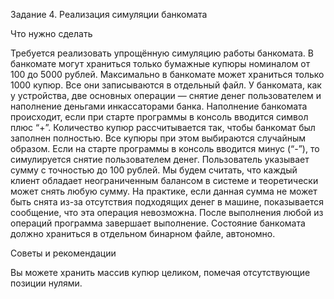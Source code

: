 Задание 4. Реализация симуляции банкомата

Что нужно сделать

Требуется реализовать упрощённую симуляцию работы банкомата. В банкомате могут храниться только бумажные 
купюры номиналом от 100 до 5000 рублей. Максимально в банкомате может храниться только 1000 купюр. Все они
записываются в отдельный файл. У банкомата, как у устройства, две основных операции — снятие денег 
пользователем и наполнение деньгами инкассаторами банка.
Наполнение банкомата происходит, если при старте программы в консоль вводится символ плюс “+”.  Количество
купюр рассчитывается так, чтобы банкомат был заполнен полностью. Все купюры при этом выбираются случайным
образом.
Если на старте программы в консоль вводится минус (“-”), то симулируется снятие пользователем денег.
Пользователь указывает сумму с точностью до 100 рублей. Мы будем считать, что каждый клиент обладает
неограниченным балансом в системе и теоретически может снять любую сумму. На практике, если данная сумма
не может быть снята из-за отсутствия подходящих денег в машине, показывается сообщение, что эта операция
невозможна.
После выполнения любой из операций программа завершает выполнение. Состояние банкомата должно храниться
в отдельном бинарном файле, автономно.

Советы и рекомендации

Вы можете хранить массив купюр целиком, помечая отсутствующие позиции нулями.